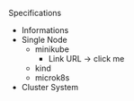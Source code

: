 Specifications

- Informations
- Single Node
  * minikube
    - Link URL -> click me
  * kind
  * microk8s
- Cluster System
  
